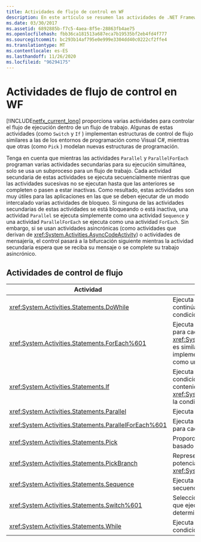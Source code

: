 ```yaml
---
title: Actividades de flujo de control en WF
description: En este artículo se resumen las actividades de .NET Framework 4.6.1 para controlar el flujo de ejecución dentro de un flujo de trabajo.
ms.date: 03/30/2017
ms.assetid: 6892885b-f7c5-4aea-8f5e-28863fb4ae75
ms.openlocfilehash: fbb36ca181513a687eca7b19535bf2eb4fd4f777
ms.sourcegitcommit: bc293b14af795e0e999e3304dd40c0222cf2ffe4
ms.translationtype: MT
ms.contentlocale: es-ES
ms.lasthandoff: 11/26/2020
ms.locfileid: "96294175"
---
```

# <a name="control-flow-activities-in-wf"></a>Actividades de flujo de control en WF

[!INCLUDE[netfx_current_long](../../../includes/netfx-current-long-md.md)] proporciona varias actividades para controlar el flujo de ejecución dentro de un flujo de trabajo. Algunas de estas actividades (como `Switch` y `If` ) implementan estructuras de control de flujo similares a las de los entornos de programación como Visual C#, mientras que otras (como `Pick` ) modelan nuevas estructuras de programación.  
  
 Tenga en cuenta que mientras las actividades `Parallel` y `ParallelForEach` programan varias actividades secundarias para su ejecución simultánea, solo se usa un subproceso para un flujo de trabajo. Cada actividad secundaria de estas actividades se ejecuta secuencialmente mientras que las actividades sucesivas no se ejecutan hasta que las anteriores se completen o pasen a estar inactivas. Como resultado, estas actividades son muy útiles para las aplicaciones en las que se deben ejecutar de un modo intercalado varias actividades de bloqueo. Si ninguna de las actividades secundarias de estas actividades se está bloqueando o está inactiva, una actividad `Parallel` se ejecuta simplemente como una actividad `Sequence` y una actividad `ParallelForEach` se ejecuta como una actividad `ForEach`. Sin embargo, si se usan actividades asincrónicas (como actividades que derivan de <xref:System.Activities.AsyncCodeActivity>) o actividades de mensajería, el control pasará a la bifurcación siguiente mientras la actividad secundaria espera que se reciba su mensaje o se complete su trabajo asincrónico.  
  
## <a name="flow-control-activities"></a>Actividades de control de flujo  
  
|Actividad|Descripción|  
|--------------|-----------------|  
|<xref:System.Activities.Statements.DoWhile>|Ejecuta las actividades contenidas una vez y continúa haciéndolo mientras que haya una condición con el valor `true`.|  
|<xref:System.Activities.Statements.ForEach%601>|Ejecuta una instrucción incrustada en secuencia para cada elemento de una colección. <xref:System.Activities.Statements.ForEach%601> es similar a la palabra clave `foreach`, pero se implementa como una actividad en lugar de como una instrucción de lenguaje.|  
|<xref:System.Activities.Statements.If>|Ejecuta las actividades contenidas si una condición es `true`. Puede ejecutar actividades contenidas en la propiedad <xref:System.Activities.Statements.If.Else%2A> si la condición es `false`.|  
|<xref:System.Activities.Statements.Parallel>|Ejecuta las actividades contenidas en paralelo.|  
|<xref:System.Activities.Statements.ParallelForEach%601>|Ejecuta una instrucción incrustada en paralelo para cada elemento de una colección.|  
|<xref:System.Activities.Statements.Pick>|Proporciona el modelado del flujo de control basado en eventos.|  
|<xref:System.Activities.Statements.PickBranch>|Representa una ruta de acceso de ejecución potencial en una actividad <xref:System.Activities.Statements.Pick>.|  
|<xref:System.Activities.Statements.Sequence>|Ejecuta las actividades contenidas en secuencia.|  
|<xref:System.Activities.Statements.Switch%601>|Selecciona una opción de varias actividades que ejecutar, según el valor de una expresión determinada.|  
|<xref:System.Activities.Statements.While>|Ejecuta las actividades contenidas mientras una condición sea `true`.|
